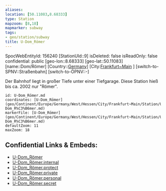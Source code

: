 ```yaml
---
aliases: 
location: [50.11083,8.68333]
type: Station 
mapzoom: [8,18] 
mapmarker: subway 
tags:
- geo/station/subway
title: U-Dom_Römer
---
```

SpocWebEntityId: 156240
[StationUId::9]
isDeleted: false
isReadOnly: false
confidential: public
[geo-lon::8.68333]
[geo-lat::50.11083]
[name::Dom/Römer]
[Country::[Germany](geo/Continent/Europe/Germany.md)]
[City:[Frankfurt~Main](geo/Continent/Europe/Germany/West/Hessen/City/Frankfurt~Main.md) ]
[switch-to-SPNV::Straßenbahn]
[switch-to-ÖPNV::-]

Der Bahnhof liegt in großer Tiefe unter einer Tiefgarage. Diese Station hieß bis ca. 2002 nur "Römer".

```leaflet
id: U-Dom_Römer.md
coordinates: [U-Dom_Römer](geo/Continent/Europe/Germany/West/Hessen/City/Frankfurt~Main/Station/U-Dom_R%C3%B6mer.md)
markerFile: [U-Dom_Römer](geo/Continent/Europe/Germany/West/Hessen/City/Frankfurt~Main/Station/U-Dom_R%C3%B6mer.md)
defaultZoom: 11 
maxZoom: 18
```


## Confidential Links & Embeds: 
- [U-Dom_Römer](../../../../../../../../../../_public/geo/Continent/Europe/Germany/West/Hessen/City/Frankfurt~Main/Station/U-Dom_R%C3%B6mer.md) 
- [U-Dom_Römer.internal](../../../../../../../../../../_internal/geo/Continent/Europe/Germany/West/Hessen/City/Frankfurt~Main/Station/U-Dom_R%C3%B6mer.internal.md) 
- [U-Dom_Römer.protect](../../../../../../../../../../_protect/geo/Continent/Europe/Germany/West/Hessen/City/Frankfurt~Main/Station/U-Dom_R%C3%B6mer.protect.md) 
- [U-Dom_Römer.private](../../../../../../../../../../_private/geo/Continent/Europe/Germany/West/Hessen/City/Frankfurt~Main/Station/U-Dom_R%C3%B6mer.private.md) 
- [U-Dom_Römer.personal](../../../../../../../../../../_personal/geo/Continent/Europe/Germany/West/Hessen/City/Frankfurt~Main/Station/U-Dom_R%C3%B6mer.personal.md) 
- [U-Dom_Römer.secret](../../../../../../../../../../_secret/geo/Continent/Europe/Germany/West/Hessen/City/Frankfurt~Main/Station/U-Dom_R%C3%B6mer.secret.md) 
